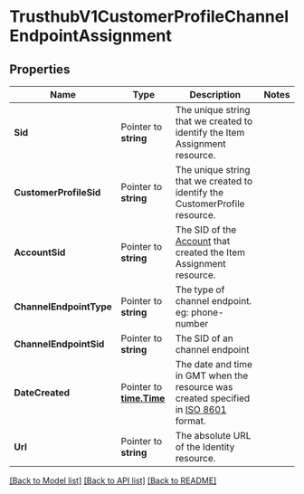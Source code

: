 # TrusthubV1CustomerProfileChannelEndpointAssignment

## Properties

Name | Type | Description | Notes
------------ | ------------- | ------------- | -------------
**Sid** | Pointer to **string** | The unique string that we created to identify the Item Assignment resource. |
**CustomerProfileSid** | Pointer to **string** | The unique string that we created to identify the CustomerProfile resource. |
**AccountSid** | Pointer to **string** | The SID of the [Account](https://www.twilio.com/docs/iam/api/account) that created the Item Assignment resource. |
**ChannelEndpointType** | Pointer to **string** | The type of channel endpoint. eg: phone-number |
**ChannelEndpointSid** | Pointer to **string** | The SID of an channel endpoint |
**DateCreated** | Pointer to [**time.Time**](time.Time.md) | The date and time in GMT when the resource was created specified in [ISO 8601](https://en.wikipedia.org/wiki/ISO_8601) format. |
**Url** | Pointer to **string** | The absolute URL of the Identity resource. |

[[Back to Model list]](../README.md#documentation-for-models) [[Back to API list]](../README.md#documentation-for-api-endpoints) [[Back to README]](../README.md)


